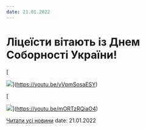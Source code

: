 ```yaml
---
date: 21.01.2022
---
```

# Ліцеїсти вітають із Днем Соборності України!

[

![](/images/blog/ліцеїсти-вітають-із-днем-соборності-україни/деньсоборності11.png)](https://youtu.be/yVpmSosaESY)

[

![](/images/blog/ліцеїсти-вітають-із-днем-соборності-україни/деньсоборності9.png)](https://youtu.be/mORTzRQiaO4)

[Читати усі новини](/news)
date: 21.01.2022
